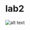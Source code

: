 # lab2

![alt text](https://www.gardeningknowhow.com/wp-content/uploads/2020/12/lonely-japanese-cherry-400x300.jpgZ3dzLXdpei1pbWcQAzIECAAQEzIECAAQEzIICAAQBRAeEBMyBQgAEM0COgcIIxDvAxAnOgUIABCABDoKCAAQDRAFEB4QE1DrBlj6HWDVIGgBcAB4AIAB5QSIAesdkgELMC43LjEuMi4xLjKYAQCgAQHAAQE&sclient=mobile-gws-wiz-img&ei=q4_NYfGfIO6sgwfR9IP4BA&bih=748&biw=384&client=ms-android-oneplus&prmd=invx#imgrc=RuCur-BGF1IeWM)
